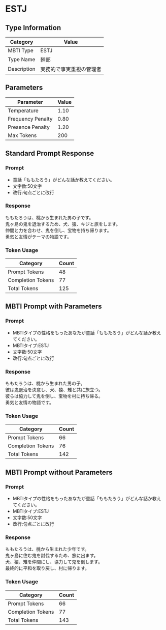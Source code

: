 # ESTJ

## Type Information
| Category | Value |
|----------|-------|
| MBTI Type | ESTJ |
| Type Name | 幹部 |
| Description | 実務的で事実重視の管理者 |

## Parameters
| Parameter | Value |
|-----------|-------|
| Temperature | 1.10 |
| Frequency Penalty | 0.80 |
| Presence Penalty | 1.20 |
| Max Tokens | 200 |

## Standard Prompt Response
### Prompt

- 童話「ももたろう」がどんな話か教えてください。
- 文字数:50文字
- 改行:句点ごとに改行


### Response
ももたろうは、桃から生まれた男の子です。  
鬼ヶ島の鬼を退治するため、犬、猿、キジと旅をします。  
仲間と力を合わせ、鬼を倒し、宝物を持ち帰ります。  
勇気と友情がテーマの物語です。  

### Token Usage
| Category | Count |
|----------|-------|
| Prompt Tokens | 48 |
| Completion Tokens | 77 |
| Total Tokens | 125 |

## MBTI Prompt with Parameters
### Prompt

- MBTIタイプの性格をもったあなたが童話「ももたろう」がどんな話か教えてください。
- MBTIタイプ:ESTJ
- 文字数:50文字
- 改行:句点ごとに改行


### Response
ももたろうは、桃から生まれた男の子。  
彼は鬼退治を決意し、犬、猿、雉と共に旅立つ。  
彼らは協力して鬼を倒し、宝物を村に持ち帰る。  
勇気と友情の物語です。  

### Token Usage
| Category | Count |
|----------|-------|
| Prompt Tokens | 66 |
| Completion Tokens | 76 |
| Total Tokens | 142 |

## MBTI Prompt without Parameters
### Prompt

- MBTIタイプの性格をもったあなたが童話「ももたろう」がどんな話か教えてください。
- MBTIタイプ:ESTJ
- 文字数:50文字
- 改行:句点ごとに改行


### Response
ももたろうは、桃から生まれた少年です。  
鬼ヶ島に住む鬼を討伐するため、旅に出ます。  
犬、猿、雉を仲間にし、協力して鬼を倒します。  
最終的に平和を取り戻し、村に帰ります。  

### Token Usage
| Category | Count |
|----------|-------|
| Prompt Tokens | 66 |
| Completion Tokens | 77 |
| Total Tokens | 143 |
